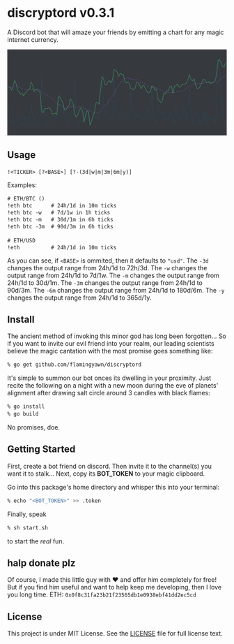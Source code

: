 discryptord v0.3.1
===========

A Discord bot that will amaze your friends by emitting a chart for any magic internet currency.

![Example](assets/graph.png)

## Usage

```run
!<TICKER> [?<BASE>] [?-(3d|w|m|3m|6m|y)]
```

Examples:
```run
# ETH/BTC ()
!eth btc      # 24h/1d in 10m ticks 
!eth btc -w   # 7d/1w in 1h ticks
!eth btc -m   # 30d/1m in 6h ticks
!eth btc -3m  # 90d/3m in 6h ticks

# ETH/USD
!eth          # 24h/1d in 10m ticks 
```

As you can see, if `<BASE>` is ommited, then it defaults to `"usd"`.
The `-3d` changes the output range from 24h/1d to 72h/3d. 
The `-w`  changes the output range from 24h/1d to 7d/1w. 
The `-m`  changes the output range from 24h/1d to 30d/1m. 
The `-3m` changes the output range from 24h/1d to 90d/3m. 
The `-6m` changes the output range from 24h/1d to 180d/6m. 
The `-y`  changes the output range from 24h/1d to 365d/1y. 

## Install

The ancient method of invoking this minor god has long been forgotten...
So if you want to invite our evil friend into your realm, our leading scientists believe the magic cantation with the most promise goes something like:

```zsh
% go get github.com/flamingyawn/discryptord
```

It's simple to summon our bot onces its dwelling in your proximity.
Just recite the following on a night with a new moon during the eve of planets' alignment after drawing salt circle around 3 candles with black flames:

```zsh
% go install
% go build
```

No promises, doe.

## Getting Started

First, create a bot friend on discord.
Then invite it to the channel(s) you want it to stalk...
Next, copy its **BOT_TOKEN** to your magic clipboard.

Go into this package's home directory and whisper this into your terminal:

```zsh
% echo "<BOT_TOKEN>" >> .token
```

Finally, speak

```zsh
% sh start.sh
```

to start the _real_ fun.

## halp donate plz

Of course, I made this little guy with :heart: and offer him completely for free!
But if you find him useful and want to help keep me developing, then I love you long time.
ETH: `0x0f8c31fa23b21f23565db1e0938ebf41dd2ec5cd`

## License

This project is under MIT License. See the [LICENSE](LICENSE) file for full license text.
